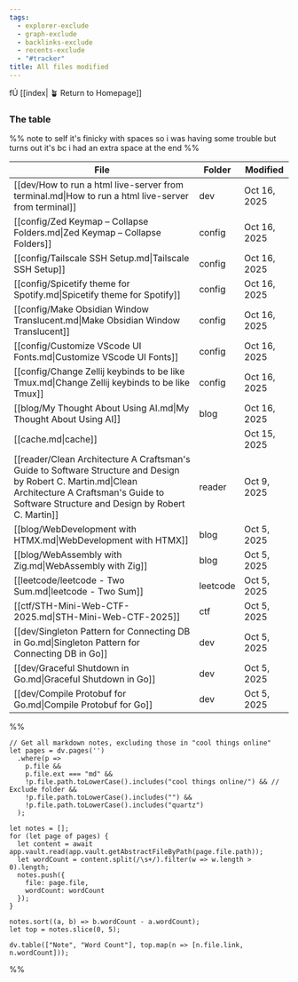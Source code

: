 ```yaml
---
tags:
  - explorer-exclude
  - graph-exclude
  - backlinks-exclude
  - recents-exclude
  - "#tracker"
title: All files modified
---
```

fÚ
[[index| 🪴 Return to Homepage]]

### The table

%% note to self it's finicky with spaces so i was having some trouble but turns out it's bc i had an extra space at the end %%

<!-- QueryToSerialize: TABLE file.folder as "Folder", dateformat(file.mtime,"MMM d, yyyy") as "Modified" FROM -"tags" AND -#slurp SORT file.mtime DESC WHERE file.name != this.file.name AND file.name != "index" AND draft != "true" -->
<!-- SerializedQuery: TABLE file.folder as "Folder", dateformat(file.mtime,"MMM d, yyyy") as "Modified" FROM -"tags" AND -#slurp SORT file.mtime DESC WHERE file.name != this.file.name AND file.name != "index" AND draft != "true" -->

| File                                                                                                                                                                                                   | Folder   | Modified     |
| ------------------------------------------------------------------------------------------------------------------------------------------------------------------------------------------------------ | -------- | ------------ |
| [[dev/How to run a html live-server from terminal.md\|How to run a html live-server from terminal]]                                                                                                    | dev      | Oct 16, 2025 |
| [[config/Zed Keymap – Collapse Folders.md\|Zed Keymap – Collapse Folders]]                                                                                                                             | config   | Oct 16, 2025 |
| [[config/Tailscale SSH Setup.md\|Tailscale SSH Setup]]                                                                                                                                                 | config   | Oct 16, 2025 |
| [[config/Spicetify theme for Spotify.md\|Spicetify theme for Spotify]]                                                                                                                                 | config   | Oct 16, 2025 |
| [[config/Make Obsidian Window Translucent.md\|Make Obsidian Window Translucent]]                                                                                                                       | config   | Oct 16, 2025 |
| [[config/Customize VScode UI Fonts.md\|Customize VScode UI Fonts]]                                                                                                                                     | config   | Oct 16, 2025 |
| [[config/Change Zellij keybinds to be like Tmux.md\|Change Zellij keybinds to be like Tmux]]                                                                                                           | config   | Oct 16, 2025 |
| [[blog/My Thought About Using AI.md\|My Thought About Using AI]]                                                                                                                                       | blog     | Oct 16, 2025 |
| [[cache.md\|cache]]                                                                                                                                                                                    |          | Oct 15, 2025 |
| [[reader/Clean Architecture A Craftsman's Guide to Software Structure and Design by Robert C. Martin.md\|Clean Architecture A Craftsman's Guide to Software Structure and Design by Robert C. Martin]] | reader   | Oct 9, 2025  |
| [[blog/WebDevelopment with HTMX.md\|WebDevelopment with HTMX]]                                                                                                                                         | blog     | Oct 5, 2025  |
| [[blog/WebAssembly with Zig.md\|WebAssembly with Zig]]                                                                                                                                                 | blog     | Oct 5, 2025  |
| [[leetcode/leetcode - Two Sum.md\|leetcode - Two Sum]]                                                                                                                                                 | leetcode | Oct 5, 2025  |
| [[ctf/STH-Mini-Web-CTF-2025.md\|STH-Mini-Web-CTF-2025]]                                                                                                                                                | ctf      | Oct 5, 2025  |
| [[dev/Singleton Pattern for Connecting DB in Go.md\|Singleton Pattern for Connecting DB in Go]]                                                                                                        | dev      | Oct 5, 2025  |
| [[dev/Graceful Shutdown in Go.md\|Graceful Shutdown in Go]]                                                                                                                                            | dev      | Oct 5, 2025  |
| [[dev/Compile Protobuf for Go.md\|Compile Protobuf for Go]]                                                                                                                                            | dev      | Oct 5, 2025  |
<!-- SerializedQuery END -->

%%
```dataviewjs
// Get all markdown notes, excluding those in "cool things online"
let pages = dv.pages('')
  .where(p =>
    p.file &&
    p.file.ext === "md" &&
    !p.file.path.toLowerCase().includes("cool things online/") && // Exclude folder &&
    !p.file.path.toLowerCase().includes("") &&
    !p.file.path.toLowerCase().includes("quartz")
  );

let notes = [];
for (let page of pages) {
  let content = await app.vault.read(app.vault.getAbstractFileByPath(page.file.path));
  let wordCount = content.split(/\s+/).filter(w => w.length > 0).length;
  notes.push({
    file: page.file,
    wordCount: wordCount
  });
}

notes.sort((a, b) => b.wordCount - a.wordCount);
let top = notes.slice(0, 5);

dv.table(["Note", "Word Count"], top.map(n => [n.file.link, n.wordCount]));
```
%%
